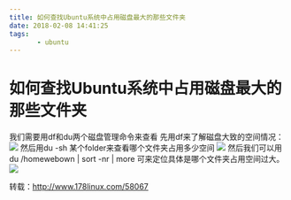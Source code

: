 ```yaml
---
title: 如何查找Ubuntu系统中占用磁盘最大的那些文件夹
date: 2018-02-08 14:41:25
tags:
       - ubuntu
---
```

# 如何查找Ubuntu系统中占用磁盘最大的那些文件夹

我们需要用df和du两个磁盘管理命令来查看
先用df来了解磁盘大致的空间情况：
![](1.jpg)
然后用du -sh 某个folder来查看哪个文件夹占用多少空间
![](2.jpg)
然后我们可以用du /homewebown | sort -nr | more 可来定位具体是哪个文件夹占用空间过大。
![](3.jpg)


转载：http://www.178linux.com/58067
